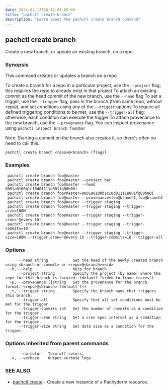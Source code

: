```yaml
---
date: 2024-02-13T16:12:03-05:00
title: "pachctl create branch"
description: "Learn about the pachctl create branch command"
---
```


## pachctl create branch

Create a new branch, or update an existing branch, on a repo.

### Synopsis

This command creates or updates a branch on a repo. 

 To create a branch for a repo in a particular project, use the `--project` flag; this requires the repo to already exist in that project 
 To attach an existing commit as the head commit of the new branch, use the `--head` flag 
 To set a trigger, use the `--trigger` flag, pass in the branch (from same repo, without `repo@`), and set conditions using any of the `--trigger` options 
 To require all defined triggering conditions to be met, use the `--trigger-all` flag; otherwise, each condition can execute the trigger 
 To attach provenance to the new branch, use the `--provenance` flag. You can inspect provenance using `pachctl inspect branch foo@bar` 

Note: Starting a commit on the branch also creates it, so there's often no need to call this.

```
pachctl create branch <repo>@<branch> [flags]
```

### Examples

```
 pachctl create branch foo@master 
 pachctl create branch foo@master --project bar 
 pachctl create branch foo@master --head 0001a0100b1c10d01111e001fg00h00i 
 pachctl create branch foo@master=0001a0100b1c10d01111e001fg00h00i 
 pachctl create branch foo@master --provenance=foo@branch1,foo@branch2 
 pachctl create branch foo@master --trigger staging 
 pachctl create branch foo@master --trigger staging --trigger-size=100M 
 pachctl create branch foo@master --trigger staging --trigger-cron='@every 1h' 
 pachctl create branch foo@master --trigger staging --trigger-commits=10' 
 pachctl create branch foo@master --trigger staging --trigger-size=100M --trigger-cron='@every 1h --trigger-commits=10 --trigger-all 

```

### Options

```
      --head string           Set the head of the newly created branch using <branch-or-commit> or <repo>@<branch>=<id>
  -h, --help                  help for branch
      --project string        Specify the project (by name) where the repo for this branch is located. (default "video-to-frame-traces")
  -p, --provenance []string   Set the provenance for the branch. format: <repo>@<branch> (default [])
  -t, --trigger string        Specify the branch name that triggers this branch.
      --trigger-all           Specify that all set conditions must be met for the trigger.
      --trigger-commits int   Set the number of commits as a condition for the trigger.
      --trigger-cron string   Set a cron spec interval as a condition for the trigger.
      --trigger-size string   Set data size as a condition for the trigger.
```

### Options inherited from parent commands

```
      --no-color   Turn off colors.
  -v, --verbose    Output verbose logs
```

### SEE ALSO

* [pachctl create](../pachctl_create)	 - Create a new instance of a Pachyderm resource.

